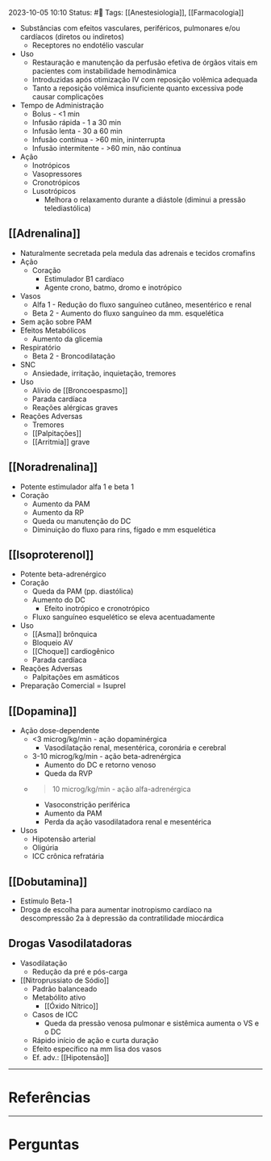 2023-10-05 10:10
Status: #🌱 
Tags: [[Anestesiologia]], [[Farmacologia]]
<br/>
- Substâncias com efeitos vasculares, periféricos, pulmonares e/ou cardíacos (diretos ou indiretos)
	- Receptores no endotélio vascular
- Uso
	- Restauração e manutenção da perfusão efetiva de órgãos vitais em pacientes com instabilidade hemodinâmica
	- Introduzidas após otimização IV com reposição volêmica adequada
	- Tanto a reposição volêmica insuficiente quanto excessiva pode causar complicações
- Tempo de Administração
	- Bolus - <1 min
	- Infusão rápida - 1 a 30 min
	- Infusão lenta - 30 a 60 min
	- Infusão contínua - >60 min, ininterrupta
	- Infusão intermitente - >60 min, não contínua
- Ação
	- Inotrópicos
	- Vasopressores
	- Cronotrópicos
	- Lusotrópicos
		- Melhora o relaxamento durante a diástole (diminui a pressão telediastólica)
## [[Adrenalina]]
- Naturalmente secretada pela medula das adrenais e tecidos cromafins
- Ação
	- Coração
		- Estimulador B1 cardíaco
		- Agente crono, batmo, dromo e inotrópico
- Vasos
	- Alfa 1 - Redução do fluxo sanguíneo cutâneo, mesentérico e renal
	- Beta 2 - Aumento do fluxo sanguíneo da mm. esquelética
- Sem ação sobre PAM
- Efeitos Metabólicos
	- Aumento da glicemia
- Respiratório
	- Beta 2 - Broncodilatação
- SNC
	- Ansiedade, irritação, inquietação, tremores
- Uso
	- Alívio de [[Broncoespasmo]]
	- Parada cardíaca
	- Reações alérgicas graves
- Reações Adversas
	- Tremores
	- [[Palpitações]]
	- [[Arritmia]] grave
## [[Noradrenalina]]
- Potente estimulador alfa 1 e beta 1
- Coração
	- Aumento da PAM
	- Aumento da RP
	- Queda ou manutenção do DC
	- Diminuição do fluxo para rins, fígado e mm esquelética
## [[Isoproterenol]]
- Potente beta-adrenérgico
- Coração
	- Queda da PAM (pp. diastólica)
	- Aumento do DC
		- Efeito inotrópico e cronotrópico
	- Fluxo sanguíneo esquelético se eleva acentuadamente
- Uso
	- [[Asma]] brônquica
	- Bloqueio AV
	- [[Choque]] cardiogênico
	- Parada cardíaca
- Reações Adversas
	- Palpitações em asmáticos
- Preparação Comercial = Isuprel
## [[Dopamina]]
- Ação dose-dependente
	- <3 microg/kg/min - ação dopaminérgica
		- Vasodilatação renal, mesentérica, coronária e cerebral
	- 3-10 microg/kg/min - ação beta-adrenérgica
		- Aumento do DC e retorno venoso
		- Queda da RVP
	- >10 microg/kg/min - ação alfa-adrenérgica
		- Vasoconstrição periférica
		- Aumento da PAM
		- Perda da ação vasodilatadora renal e mesentérica
- Usos
	- Hipotensão arterial
	- Oligúria
	- ICC crônica refratária
## [[Dobutamina]]
- Estímulo Beta-1
- Droga de escolha para aumentar inotropismo cardíaco na descompressão 2a à depressão da contratilidade miocárdica
## Drogas Vasodilatadoras
- Vasodilatação
	- Redução da pré e pós-carga
- [[Nitroprussiato de Sódio]]
	- Padrão balanceado
	- Metabólito ativo
		- [[Óxido Nítrico]]
	- Casos de ICC
		- Queda da pressão venosa pulmonar e sistêmica aumenta o VS e o DC
	- Rápido início de ação e curta duração
	- Efeito específico na mm lisa dos vasos
	- Ef. adv.: [[Hipotensão]]

____
# Referências
---
# Perguntas

